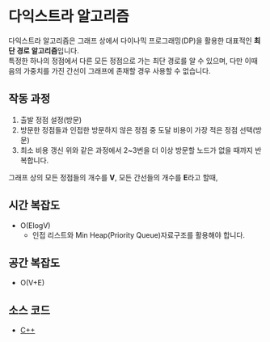 # 다익스트라 알고리즘
다익스트라 알고리즘은 그래프 상에서 다이나믹 프로그래밍(DP)을 활용한 대표적인 **최단 경로 알고리즘**입니다.  
특정한 하나의 정점에서 다른 모든 정점으로 가는 최단 경로를 알 수 있으며, 다만 이때 음의 가중치를 가진 간선이 그래프에 존재할 경우 사용할 수 없습니다.
## 작동 과정
1. 출발 정점 설정(방문)
2. 방문한 정점들과 인접한 방문하지 않은 정점 중 도달 비용이 가장 적은 정점 선택(방문)
3. 최소 비용 갱신
위와 같은 과정에서 2~3번을 더 이상 방문할 노드가 없을 때까지 반복합니다.

그래프 상의 모든 정점들의 개수를 **V**, 모든 간선들의 개수를 **E**라고 할때,  
## 시간 복잡도
- O(ElogV)
    - 인접 리스트와 Min Heap(Priority Queue)자료구조를 활용해야 합니다.
## 공간 복잡도
- O(V+E)
## 소스 코드
- [C++](../../algorithms/CPP/Graph/dijkstra.cpp)